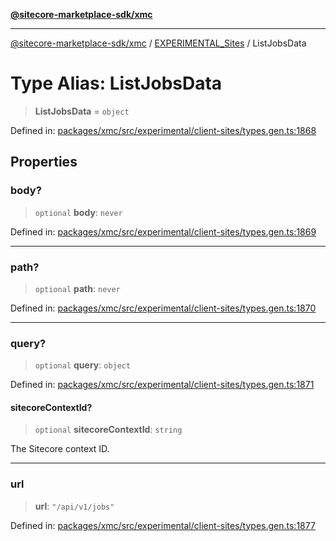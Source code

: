 [**@sitecore-marketplace-sdk/xmc**](../../../../README.md)

***

[@sitecore-marketplace-sdk/xmc](../../../../README.md) / [EXPERIMENTAL\_Sites](../README.md) / ListJobsData

# Type Alias: ListJobsData

> **ListJobsData** = `object`

Defined in: [packages/xmc/src/experimental/client-sites/types.gen.ts:1868](https://github.com/Sitecore/marketplace-sdk/blob/main/packages/xmc/src/experimental/client-sites/types.gen.ts#L1868)

## Properties

### body?

> `optional` **body**: `never`

Defined in: [packages/xmc/src/experimental/client-sites/types.gen.ts:1869](https://github.com/Sitecore/marketplace-sdk/blob/main/packages/xmc/src/experimental/client-sites/types.gen.ts#L1869)

***

### path?

> `optional` **path**: `never`

Defined in: [packages/xmc/src/experimental/client-sites/types.gen.ts:1870](https://github.com/Sitecore/marketplace-sdk/blob/main/packages/xmc/src/experimental/client-sites/types.gen.ts#L1870)

***

### query?

> `optional` **query**: `object`

Defined in: [packages/xmc/src/experimental/client-sites/types.gen.ts:1871](https://github.com/Sitecore/marketplace-sdk/blob/main/packages/xmc/src/experimental/client-sites/types.gen.ts#L1871)

#### sitecoreContextId?

> `optional` **sitecoreContextId**: `string`

The Sitecore context ID.

***

### url

> **url**: `"/api/v1/jobs"`

Defined in: [packages/xmc/src/experimental/client-sites/types.gen.ts:1877](https://github.com/Sitecore/marketplace-sdk/blob/main/packages/xmc/src/experimental/client-sites/types.gen.ts#L1877)
